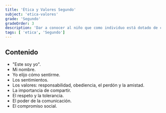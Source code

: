 ```yaml
---
title: 'Ética y Valores Segundo'
subject: 'etica-valores'  
grade: 'Segundo'
gradeOrder: 3
description: 'Dar a conocer al niño que como individuo está dotado de cualidades y valores, que por ende su comportamiento debe ser bueno lo cual se verá reflejado en la sociedad.'
tags: [ 'etica', 'Segundo']
---
```


## Contenido

* "Este soy yo".
* Mi nombre.
* Yo elijo cómo sentirme.
* Los sentimientos.
* Los valores: responsabilidad, obediencia, el perdón y la amistad.
* La importancia de compartir.
* El respeto y la tolerancia.
* El poder de la comunicación.
* El compromiso social.